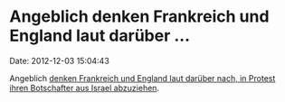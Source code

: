 Angeblich denken Frankreich und England laut darüber \...
=========================================================

Date: 2012-12-03 15:04:43

Angeblich [denken Frankreich und England laut darüber nach, in Protest
ihren Botschafter aus Israel
abzuziehen](http://www.haaretz.com/news/diplomacy-defense/for-first-time-britain-france-may-recall-ambassadors-to-protest-israel-s-settlement-construction.premium-1.481963?block=true).

